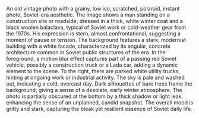 An old vintage photo with a grainy, low iso, scratched, polaroid, instant photo, Soviet-era aesthetic. The image shows a man standing on a construction site or roadside, dressed in a thick, white winter coat and a black woolen balaclava, typical of Soviet work or cold-weather gear from the 1970s. His expression is stern, almost confrontational, suggesting a moment of pause or tension. The background features a stark, modernist building with a white facade, characterized by its angular, concrete architecture common in Soviet public structures of the era. In the foreground, a motion blur effect captures part of a passing red Soviet vehicle, possibly a construction truck or a Lada car, adding a dynamic element to the scene. To the right, there are parked white utility trucks, hinting at ongoing work or industrial activity. The sky is pale and washed out, indicating a cold, overcast day. Dark silhouettes of bare trees frame the background, giving a sense of a desolate, early winter atmosphere. The photo is partially obscured at the bottom by a thick shadow or light leak, enhancing the sense of an unplanned, candid snapshot. The overall mood is gritty and stark, capturing the bleak yet resilient essence of Soviet daily life.